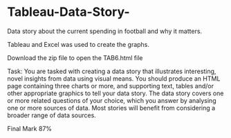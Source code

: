 # Tableau-Data-Story-
Data story about the current spending in football and why it matters. 

Tableau and Excel was used to create the graphs. 

Download the zip file to open the TAB6.html file 

Task: You are tasked with creating a data story that illustrates interesting, novel insights from data using visual means.
You should produce an HTML page containing three charts or more, and supporting text, tables and/or other appropriate graphics to tell your data story. The data story covers one or more related questions of your choice, which you answer by analysing one or more sources of data. Most stories will benefit from considering a broader range of data sources.

Final Mark 87%
